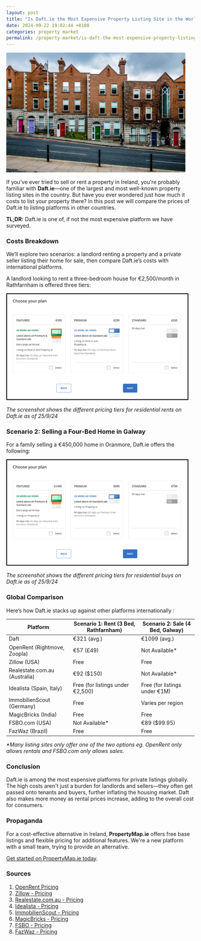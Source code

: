 ```yaml
---
layout: post  
title: "Is Daft.ie the Most Expensive Property Listing Site in the World?"  
date: 2024-09-22 19:02:44 +0100  
categories: property market  
permalink: /property-market/is-daft-the-most-expensive-property-listing-portal
---
```


<img src="/assets/content/dub-houses.jpeg" alt="Daft.ie Rental Pricing Options" style="max-width: 95%;">

If you've ever tried to sell or rent a property in Ireland, you're probably familiar with **Daft.ie**—one of the largest and most well-known property listing sites in the country. But have you ever wondered just how much it costs to list your property there? In this post we will compare the prices of Daft.ie to listing platforms in other countries.

**TL;DR:** Daft.ie is one of, if not the most expensive platform we have surveyed.

### Costs Breakdown

We’ll explore two scenarios: a landlord renting a property and a private seller listing their home for sale, then compare Daft.ie’s costs with international platforms.

A landlord looking to rent a three-bedroom house for €2,500/month in Rathfarnham is offered three tiers:

<img src="/assets/content/daft-rental-screenshot.png" alt="Daft.ie Rental Pricing Options" style="border: 2px solid #000; padding: 2px; max-width: 95%;">

_The screenshot shows the different pricing tiers for residential rents on Daft.ie as of 25/9/24_

### Scenario 2: Selling a Four-Bed Home in Galway

For a family selling a €450,000 home in Oranmore, Daft.ie offers the following:

<img src="/assets/content/daft-buy-screenshot.png" alt="Daft.ie Buy Pricing Options" style="border: 2px solid #000; padding: 2px; max-width: 95%;">

_The screenshot shows the different pricing tiers for residential buys on Daft.ie as of 25/9/24_

### Global Comparison

Here’s how Daft.ie stacks up against other platforms internationally :

| Platform         | Scenario 1: Rent (3 Bed, Rathfarnham) | Scenario 2: Sale (4 Bed, Galway) |
|------------------|---------------------------------------|----------------------------------|
| Daft             | €321 (avg.)                           | €1099 (avg.)                     |
| OpenRent (Rightmove, Zoopla) | €57 (£49)                 | Not Available*                    |
| Zillow (USA)           | Free                                  | Free                             |
| Realestate.com.au (Australia) | €92 ($150)                            | Not Available*                    |
| Idealista (Spain, Italy)       | Free (for listings under €2,500)      | Free (for listings under €1M)    |
| ImmobilienScout (Germany)  | Free                                  | Varies per region                |
| MagicBricks (India)    | Free                                  | Free                             |
| FSBO.com (USA)        | Not Available*                         | €89 ($99.95)                     |
| FazWaz (Brazil)           | Free                                  | Free                             |

_*Many listing sites only offer one of the two options eg. OpenRent only allows rentals and FSBO.com only allows sales._

### Conclusion

Daft.ie is among the most expensive platforms for private listings globally. The high costs aren't just a burden for landlords and sellers—they often get passed onto tenants and buyers, further inflating the housing market. Daft also makes more money as rental prices increase, adding to the overall cost for consumers. 

### Propaganda

For a cost-effective alternative in Ireland, **PropertyMap.ie** offers free base listings and flexible pricing for additional features. We're a new platform with a small team, trying to provide an alternative.

[Get started on PropertyMap.ie today](https://propertymap.ie).

### Sources

1. [OpenRent Pricing](https://www.openrent.co.uk/landlords-advertise-property-for-rent-on-rightmove-and-zoopla)
2. [Zillow - Pricing](https://www.zillow.com/for-sale-by-owner/)
3. [Realestate.com.au - Pricing](https://help.realestate.com.au/hc/en-us/articles/115002332523-Advertise-with-us#h_01FFM0A2H5BRR2945JR2J3WBQ6)
4. [Idealista - Pricing](https://www.idealista.com/ayuda/articulos/pricing-and-payment-policy-for-privates/?lang=en)
5. [ImmobilienScout - Pricing](https://www.immobilienscout24.de/wissen/vermieten/anzeige-aufgeben.html)
6. [MagicBricks - Pricing](https://post.magicbricks.com/)
7. [FSBO - Pricing](https://www.99.co)
8. [FazWaz - Pricing](https://www.fazwaz.com.br/en/list-with-us)
